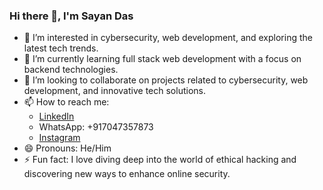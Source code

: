 ### Hi there 👋, I'm Sayan Das

- 👀 I’m interested in cybersecurity, web development, and exploring the latest tech trends.
- 🌱 I’m currently learning full stack web development with a focus on backend technologies.
- 💞️ I’m looking to collaborate on projects related to cybersecurity, web development, and innovative tech solutions.
- 📫 How to reach me: 
  - [LinkedIn](https://www.linkedin.com/in/sayan-das-05a255316/)
  - WhatsApp: +917047357873
  - [Instagram](https://www.instagram.com/l.u.c.i.f.e.r_001_/)
- 😄 Pronouns: He/Him
- ⚡ Fun fact: I love diving deep into the world of ethical hacking and discovering new ways to enhance online security.

<!---
Sayan-das-001/Sayan-das-001 is a ✨ special ✨

